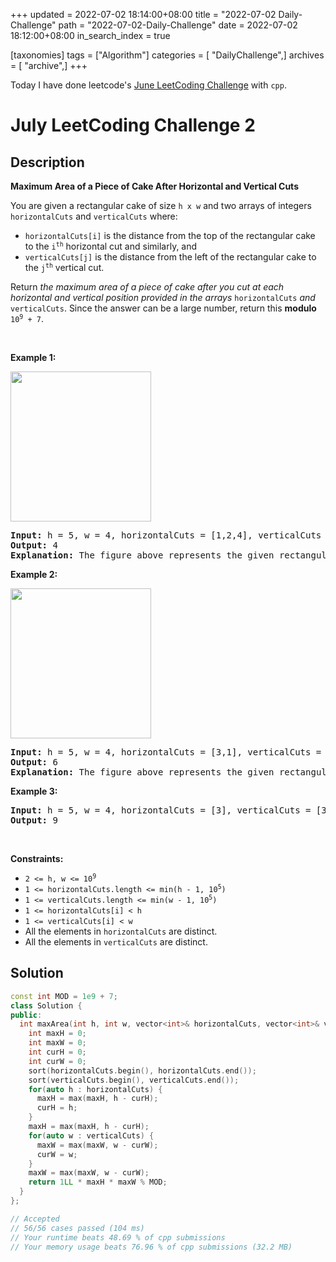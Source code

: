 +++
updated = 2022-07-02 18:14:00+08:00
title = "2022-07-02 Daily-Challenge"
path = "2022-07-02-Daily-Challenge"
date = 2022-07-02 18:12:00+08:00
in_search_index = true

[taxonomies]
tags = ["Algorithm"]
categories = [ "DailyChallenge",]
archives = [ "archive",]
+++

Today I have done leetcode's [June LeetCoding Challenge](https://leetcode.com/problems/maximum-area-of-a-piece-of-cake-after-horizontal-and-vertical-cuts/) with `cpp`.

<!-- more -->

# July LeetCoding Challenge 2

## Description

**Maximum Area of a Piece of Cake After Horizontal and Vertical Cuts**

<p>You are given a rectangular cake of size <code>h x w</code> and two arrays of integers <code>horizontalCuts</code> and <code>verticalCuts</code> where:</p>

<ul>
	<li><code>horizontalCuts[i]</code> is the distance from the top of the rectangular cake to the <code>i<sup>th</sup></code> horizontal cut and similarly, and</li>
	<li><code>verticalCuts[j]</code> is the distance from the left of the rectangular cake to the <code>j<sup>th</sup></code> vertical cut.</li>
</ul>

<p>Return <em>the maximum area of a piece of cake after you cut at each horizontal and vertical position provided in the arrays</em> <code>horizontalCuts</code> <em>and</em> <code>verticalCuts</code>. Since the answer can be a large number, return this <strong>modulo</strong> <code>10<sup>9</sup> + 7</code>.</p>

<p>&nbsp;</p>
<p><strong>Example 1:</strong></p>
<img alt="" src="https://assets.leetcode.com/uploads/2020/05/14/leetcode_max_area_2.png" style="width: 225px; height: 240px;" />
<pre>
<strong>Input:</strong> h = 5, w = 4, horizontalCuts = [1,2,4], verticalCuts = [1,3]
<strong>Output:</strong> 4 
<strong>Explanation:</strong> The figure above represents the given rectangular cake. Red lines are the horizontal and vertical cuts. After you cut the cake, the green piece of cake has the maximum area.
</pre>

<p><strong>Example 2:</strong></p>
<img alt="" src="https://assets.leetcode.com/uploads/2020/05/14/leetcode_max_area_3.png" style="width: 225px; height: 240px;" />
<pre>
<strong>Input:</strong> h = 5, w = 4, horizontalCuts = [3,1], verticalCuts = [1]
<strong>Output:</strong> 6
<strong>Explanation:</strong> The figure above represents the given rectangular cake. Red lines are the horizontal and vertical cuts. After you cut the cake, the green and yellow pieces of cake have the maximum area.
</pre>

<p><strong>Example 3:</strong></p>

<pre>
<strong>Input:</strong> h = 5, w = 4, horizontalCuts = [3], verticalCuts = [3]
<strong>Output:</strong> 9
</pre>

<p>&nbsp;</p>
<p><strong>Constraints:</strong></p>

<ul>
	<li><code>2 &lt;= h, w &lt;= 10<sup>9</sup></code></li>
	<li><code>1 &lt;= horizontalCuts.length &lt;= min(h - 1, 10<sup>5</sup>)</code></li>
	<li><code>1 &lt;= verticalCuts.length &lt;= min(w - 1, 10<sup>5</sup>)</code></li>
	<li><code>1 &lt;= horizontalCuts[i] &lt; h</code></li>
	<li><code>1 &lt;= verticalCuts[i] &lt; w</code></li>
	<li>All the elements in <code>horizontalCuts</code> are distinct.</li>
	<li>All the elements in <code>verticalCuts</code> are distinct.</li>
</ul>

## Solution

``` cpp
const int MOD = 1e9 + 7;
class Solution {
public:
  int maxArea(int h, int w, vector<int>& horizontalCuts, vector<int>& verticalCuts) {
    int maxH = 0;
    int maxW = 0;
    int curH = 0;
    int curW = 0;
    sort(horizontalCuts.begin(), horizontalCuts.end());
    sort(verticalCuts.begin(), verticalCuts.end());
    for(auto h : horizontalCuts) {
      maxH = max(maxH, h - curH);
      curH = h;
    }
    maxH = max(maxH, h - curH);
    for(auto w : verticalCuts) {
      maxW = max(maxW, w - curW);
      curW = w;
    }
    maxW = max(maxW, w - curW);
    return 1LL * maxH * maxW % MOD;
  }
};

// Accepted
// 56/56 cases passed (104 ms)
// Your runtime beats 48.69 % of cpp submissions
// Your memory usage beats 76.96 % of cpp submissions (32.2 MB)
```
